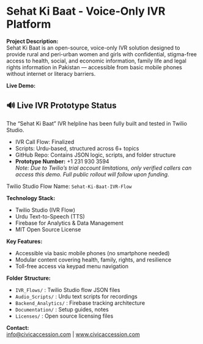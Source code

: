 # Sehat Ki Baat - Voice-Only IVR Platform

**Project Description:**  
Sehat Ki Baat is an open-source, voice-only IVR solution designed to provide rural and peri-urban women and girls with confidential, stigma-free access to health, social, and economic information, family life and legal rights information in Pakistan — accessible from basic mobile phones without internet or literacy barriers.

**Live Demo:**
## 🔊 Live IVR Prototype Status

The “Sehat Ki Baat” IVR helpline has been fully built and tested in Twilio Studio.

- IVR Call Flow: Finalized
- Scripts: Urdu-based, structured across 6+ topics
- GitHub Repo: Contains JSON logic, scripts, and folder structure
- **Prototype Number:** +1 231 930 3594  
  *Note: Due to Twilio’s trial account limitations, only verified callers can access this demo. Full public rollout will follow upon funding.*

Twilio Studio Flow Name: `Sehat-Ki-Baat-IVR-Flow`

**Technology Stack:**  
- Twilio Studio (IVR Flow)
- Urdu Text-to-Speech (TTS)
- Firebase for Analytics & Data Management
- MIT Open Source License

**Key Features:**  
- Accessible via basic mobile phones (no smartphone needed)
- Modular content covering health, family, rights, and resilience
- Toll-free access via keypad menu navigation

**Folder Structure:**  
- `IVR_Flows/` : Twilio Studio flow JSON files
- `Audio_Scripts/` : Urdu text scripts for recordings
- `Backend_Analytics/` : Firebase tracking architecture
- `Documentation/` : Setup guides, notes
- `Licenses/` : Open source licensing files

**Contact:**  
info@civicaccession.com | www.civicaccession.com

